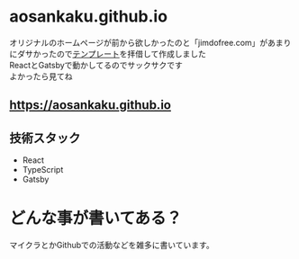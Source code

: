 # aosankaku.github.io
オリジナルのホームページが前から欲しかったのと「jimdofree.com」があまりにダサかったので[テンプレート](https://github.com/sungik-choi/gatsby-starter-apple#readme)を拝借して作成しました  
ReactとGatsbyで動かしてるのでサックサクです  
よかったら見てね

## https://aosankaku.github.io

## 技術スタック

- React
- TypeScript
- Gatsby

# どんな事が書いてある？
マイクラとかGithubでの活動などを雑多に書いています。
